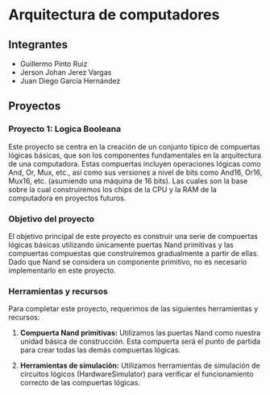 # Arquitectura de computadores 
## Integrantes
- Guillermo Pinto Ruiz
- Jerson Johan Jerez Vargas 
- Juan Diego García Hernández
## Proyectos 
### Proyecto 1: Logica Booleana
Este proyecto se centra en la creación de un conjunto típico de compuertas lógicas básicas, que son los componentes fundamentales en la arquitectura de una computadora. Estas compuertas incluyen operaciones lógicas como And, Or, Mux, etc., así como sus versiones a nivel de bits como And16, Or16, Mux16, etc. (asumiendo una máquina de 16 bits). Las cuales son la base sobre la cual construiremos los chips de la CPU y la RAM de la computadora en proyectos futuros.

### Objetivo del proyecto
El objetivo principal de este proyecto es construir una serie de compuertas lógicas básicas utilizando únicamente puertas Nand primitivas y las compuertas compuestas que construiremos gradualmente a partir de ellas. Dado que Nand se considera un componente primitivo, no es necesario implementarlo en este proyecto.

### Herramientas y recursos
Para completar este proyecto, requerimos de las siguientes herramientas y recursos:

1. **Compuerta Nand primitivas:** Utilizamos las puertas Nand como nuestra unidad básica de construcción. Esta compuerta será el punto de partida para crear todas las demás compuertas lógicas.

2. **Herramientas de simulación:** Utilizamos herramientas de simulación de circuitos lógicos (HardwareSimulator) para verificar el funcionamiento correcto de las compuertas lógicas.
